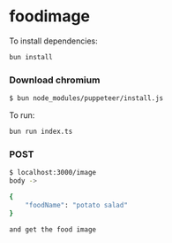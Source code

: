 # foodimage

To install dependencies:

```bash
bun install
```

### Download chromium
```bash
$ bun node_modules/puppeteer/install.js
```

To run:

```bash
bun run index.ts
```

### POST
```bash
$ localhost:3000/image
body ->

{
    "foodName": "potato salad"
}

and get the food image
```
